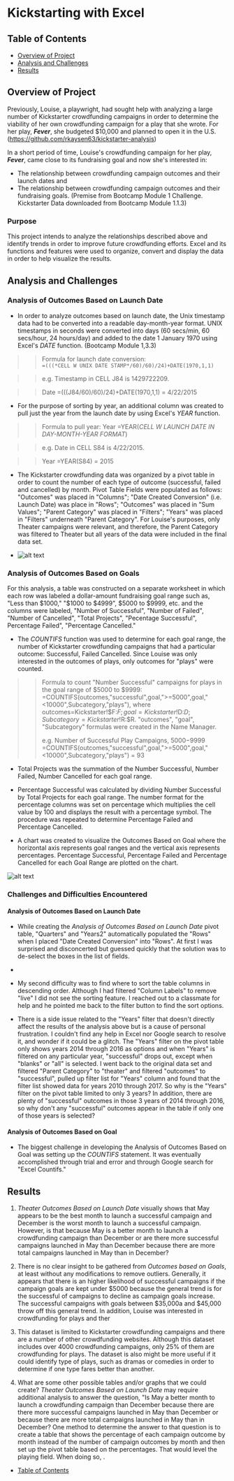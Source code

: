 # Kickstarting with Excel

## Table of Contents
* [Overview of Project](https://github.com/rkaysen63/Kickstarter-Challenge/blob/main/README.md#overview-of-project)
* [Analysis and Challenges](https://github.com/rkaysen63/Kickstarter-Challenge/blob/main/README.md#analysis-and-challenges)
* [Results](https://github.com/rkaysen63/Kickstarter-Challenge/blob/main/README.md#results)

## Overview of Project

Previously, Louise, a playwright, had sought help with analyzing a large number of Kickstarter crowdfunding campaigns in order to determine the viability of her own crowdfunding campaign for a play that she wrote.  For her play, ***Fever***, she budgeted $10,000 and planned to open it in the U.S.  (https://github.com/rkaysen63/kickstarter-analysis)

In a short period of time, Louise's crowdfunding campaign for her play, ***Fever***, came close to its fundraising  goal and now she's interested in: 
* The relationship between crowdfunding campaign outcomes and their launch dates and 
* The relationship between crowdfunding campaign outcomes and their fundraising goals. (Premise from Bootcamp Module 1 Challenge.  Kickstarter Data downloaded from Bootcamp Module 1.1.3)

### Purpose

This project intends to analyze the relationships described above and identify trends in order to improve future crowdfunding efforts.  Excel and its functions and features were used to organize, convert and display the data in order to help visualize the results.  


## Analysis and Challenges

### Analysis of Outcomes Based on Launch Date

* In order to analyze outcomes based on launch date, the Unix timestamp data had to be converted into a readable day-month-year format.  UNIX timestamps in seconds were converted into days (60 secs/min, 60 secs/hour, 24 hours/day) and added to the date 1 January 1970 using Excel's *DATE* function.  (Bootcamp Module 1,3.3)

> >Formula for launch date conversion:  
> >`=(((*CELL W UNIX DATE STAMP*/60)/60)/24)+DATE(1970,1,1)`

> >e.g. Timestamp in CELL J84 is 1429722209. 

> >Date =(((J84/60)/60)/24)+DATE(1970,1,1) = 4/22/2015

* For the purpose of sorting by year, an additional column was created to pull just the year from the launch date by using Excel's *YEAR* function.

> >Formula to pull year:  Year =YEAR(*CELL W LAUNCH DATE IN DAY-MONTH-YEAR FORMAT*)

> >e.g.  Date in CELL S84 is 4/22/2015.

> >Year =YEAR(S84) = 2015

* The Kickstarter crowdfunding data was organized by a pivot table in order to count the number of each type of outcome (successful, failed and cancelled) by month.  Pivot Table Fields were populated as follows:  "Outcomes" was placed in "Columns"; "Date Created Conversion" (i.e. Launch Date) was place in "Rows"; "Outcomes" was placed in "Sum Values"; "Parent Category" was placed in "Filters"; "Years" was placed in "Filters" underneath "Parent Category".  For Louise's purposes, only Theater campaigns were relevant, and therefore, the Parent Category was filtered to Theater but all years of the data were included in the final data set.

* ![alt text](Resources/Theater_Outcomes_vs_Launch.png)

### Analysis of Outcomes Based on Goals

For this analysis, a table was constructed on a separate worksheet in which each row was labeled a dollar-amount fundraising goal range such as, "Less than $1000," "$1000 to $4999", $5000 to $9999, etc. and the columns were labeled, "Number of Successful", "Number of Failed", "Number of Cancelled", "Total Projects", "Pecentage Successful", Percentage Failed", "Percentage Cancelled." 

* The *COUNTIFS* function was used to determine for each goal range, the number of Kickstarter crowdfunding campaigns that had a particular outcome:  Successful, Failed Cancelled.  Since Louise was only interested in the outcomes of plays, only outcomes for "plays" were counted.

> >Formula to count "Number Successful" campaigns for plays in the goal range of $5000 to $9999: =COUNTIFS(outcomes,"successful",goal,">=5000",goal,"<10000",Subcategory,"plays"), where outcomes=Kickstarter!$F:$F; goal=Kickstarter!$D:$D; Subcategory=Kickstarter!$R:$R.  "outcomes", "goal", "Subcategory" formulas were created in the Name Manager.
> >
> >e.g.  Number of Successful Play Campaigns, $5000-$9999 =COUNTIFS(outcomes,"successful",goal,">=5000",goal,"<10000",Subcategory,"plays") = 93
> >
* Total Projects was the summation of the Number Successful, Number Failed, Number Cancelled for each goal range.

* Percentage Successful was calculated by dividing Number Successful by Total Projects for each goal range.  The number format for the percentage columns was set on percentage which multiplies the cell value by 100 and displays the result with a percentage symbol.  The procedure was repeated to determine Percentage Failed and Percentage Cancelled. 

* A chart was created to visualize the Outcomes Based on Goal where the horizontal axis represents goal ranges and the vertical axis represents percentages.  Percentage Successful, Percentage Failed and Percentage Cancelled for each Goal Range are plotted on the chart.   

![alt text](Resources/Outcomes_vs_Goals.png)


### Challenges and Difficulties Encountered

#### Analysis of Outcomes Based on Launch Date

* While creating the *Analysis of Outcomes Based on Launch Date* pivot table, "Quarters" and "Years2" automatically populated the "Rows" when I placed "Date Created Conversion" into "Rows".  At first I was surprised and disconcerted but guessed quickly that the solution was to de-select the boxes in the list of fields.  
* 
* My second difficulty was to find where to sort the table columns in descending order.  Although I had filtered "Column Labels" to remove "live" I did not see the sorting feature.  I reached out to a classmate for help and he pointed me back to the filter button to find the sort options.

* There is a side issue related to the "Years" filter that doesn't directly affect the results of the analysis above but is a cause of personal frustration.  I couldn't find any help in Excel nor Google search to resolve it, and wonder if it could be a glitch.  The "Years" filter on the pivot table only shows years 2014 through 2016 as options and when "Years" is filtered on any particular year, "successful" drops out, except when "blanks" or "all" is selected.  I went back to the original data set and filtered "Parent Category" to "theater" and filtered "outcomes" to "successful", pulled up filter list for "Years" column and found that the filter list showed data for years 2010 through 2017.  So why is the "Years" filter on the pivot table limited to only 3 years?  In addition, there are plenty of "successful" outcomes in those 3 years of 2014 through 2016, so why don't any "successful" outcomes appear in the table if only one of those years is selected?

#### Analysis of Outcomes Based on Goal
* The biggest challenge in developing the Analysis of Outcomes Based on Goal was setting up the *COUNTIFS* statement.  It was eventually accomplished through trial and error and through Google search for "Excel Countifs."

## Results

1. *Theater Outcomes Based on Launch Date* visually shows that May appears to be the best month to launch a successful campaign and December is the worst month to launch a successful campaign.   However, is that because May is a better month to launch a crowdfunding campaign than December or are there more successful campaigns launched in May than December because there are more total campaigns launched in May than in December?  

2. There is no clear insight to be gathered from *Outcomes based on Goals*, at least without any modifications to remove outliers. Generally, it appears that there is an higher likelihood of successful campaigns if the campaign goals are kept under $5000 because the general trend is for the successful of campaigns to decline as campaign goals increase.  The successful campaigns with goals between $35,000a and $45,000 throw off this general trend. In addition, Louise was interested in crowdfunding for plays and ther

3. This dataset is limited to Kickstarter crowdfunding campaigns and there are a number of other crowdfunding websites.  Although this dataset includes over 4000 crowdfunding campaigns, only 25% of them are crowdfunding for plays.  The dataset is also might be more useful if it could identify type of plays, such as dramas or comedies in order to determine if one type fares better than another.

4. What are some other possible tables and/or graphs that we could create?  *Theater Outcomes Based on Launch Date* may require additional analysis to answer the question, "Is May a better month to launch a crowdfunding campaign than December because there are there more successful campaigns launched in May than December or because there are more total campaigns launched in May than in December?  One method to determine the answer to that question is to create a table that shows the percentage of each campaign outcome by month instead of the number of campaign outcomes by month and then set up the pivot table based on the percentages.  That would level the playing field.  When doing so, .  

* [Table of Contents](https://github.com/rkaysen63/Kickstarter-Challenge/blob/main/README.md#table-of-contents)
